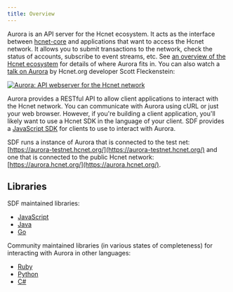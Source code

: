 ```yaml
---
title: Overview
---
```


Aurora is an API server for the Hcnet ecosystem.  It acts as the interface between [hcnet-core](https://github.com/hcnet/hcnet-core) and applications that want to access the Hcnet network. It allows you to submit transactions to the network, check the status of accounts, subscribe to event streams, etc. See [an overview of the Hcnet ecosystem](https://www.hcnet.org/developers/guides/) for details of where Aurora fits in. You can also watch a [talk on Aurora](https://www.youtube.com/watch?v=AtJ-f6Ih4A4) by Hcnet.org developer Scott Fleckenstein:

[![Aurora: API webserver for the Hcnet network](https://img.youtube.com/vi/AtJ-f6Ih4A4/sddefault.jpg "Aurora: API webserver for the Hcnet network")](https://www.youtube.com/watch?v=AtJ-f6Ih4A4)

Aurora provides a RESTful API to allow client applications to interact with the Hcnet network. You can communicate with Aurora using cURL or just your web browser. However, if you're building a client application, you'll likely want to use a Hcnet SDK in the language of your client.
SDF provides a [JavaScript SDK](https://www.hcnet.org/developers/js-hcnet-sdk/learn/index.html) for clients to use to interact with Aurora.

SDF runs a instance of Aurora that is connected to the test net: [https://aurora-testnet.hcnet.org/](https://aurora-testnet.hcnet.org/) and one that is connected to the public Hcnet network:
[https://aurora.hcnet.org/](https://aurora.hcnet.org/).

## Libraries

SDF maintained libraries:<br />
- [JavaScript](https://github.com/hcnet/js-hcnet-sdk)
- [Java](https://github.com/hcnet/java-hcnet-sdk)
- [Go](https://github.com/hcnet/go)

Community maintained libraries (in various states of completeness) for interacting with Aurora in other languages:<br>
- [Ruby](https://github.com/hcnet/ruby-hcnet-sdk)
- [Python](https://github.com/HcnetCN/py-hcnet-base)
- [C#](https://github.com/elucidsoft/dotnet-hcnet-sdk)
